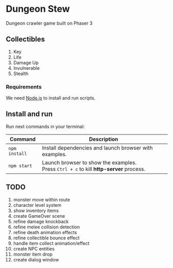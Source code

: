 # Dungeon Stew
Dungeon crawler game built on Phaser 3


## Collectibles
1. Key
2. Life
3. Damage Up
4. Invulnerable
5. Stealth


### Requirements

We need [Node.js](https://nodejs.org) to install and run scripts.

## Install and run

Run next commands in your terminal:

| Command | Description |
|---------|-------------|
| `npm install` | Install dependencies and launch browser with examples.|
| `npm start` | Launch browser to show the examples. <br> Press `Ctrl + c` to kill **http-server** process. |


## TODO
1. monster move within route
2. character level system
3. show inventory items
4. create GameOver scene
5. refine damage knockback
6. refine melee collision detection
7. refine death animation effects
8. refine collectible bounce effect
9. handle item collect animation/effect
10. create NPC entities
11. monster item drop
12. create dialog window



